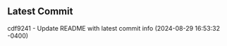 
## Latest Commit
cdf9241 - Update README with latest commit info (2024-08-29 16:53:32 -0400) <Yunxi-Zhou>
